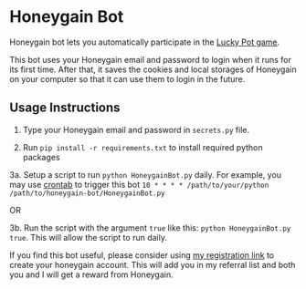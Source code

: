 # Honeygain Bot

Honeygain bot lets you automatically participate in the [Lucky Pot game](https://www.honeygain.com/lucky-pot-rules/).

This bot uses your Honeygain email and password to login when it runs for its first time. After that, it saves the cookies and local storages of Honeygain on your computer so that it can use them to login in the future.

## Usage Instructions

1. Type your Honeygain email and password in `secrets.py` file.

2. Run `pip install -r requirements.txt` to install required python packages

3a. Setup a script to run `python HoneygainBot.py` daily. For example, you may use [crontab](https://crontab.guru/) to trigger this bot
    ```
    10 * * * * /path/to/your/python /path/to/honeygain-bot/HoneygainBot.py
    ```

OR

3b. Run the script with the argument `true` like this: `python HoneygainBot.py true`. This will allow the script to run daily.

If you find this bot useful, please consider using [my registration link](https://r.honeygain.me/I745M22C51) to create your honeygain account. This will add you in my referral list and both you and I will get a reward from Honeygain. 

